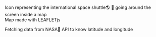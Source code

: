 Icon representing the international space shuttle🌎 🌌 going around the screen inside a map</br>
Map made with LEAFLETjs

Fetching data from NASA🚀 API to know latitude and longitude

